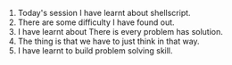 1. Today's session I have learnt about shellscript.
2. There are some difficulty I have found out.
3. I have learnt about There is every problem has solution.
4. The thing is that we have to just think in that way.
5. I have learnt to build problem solving skill.